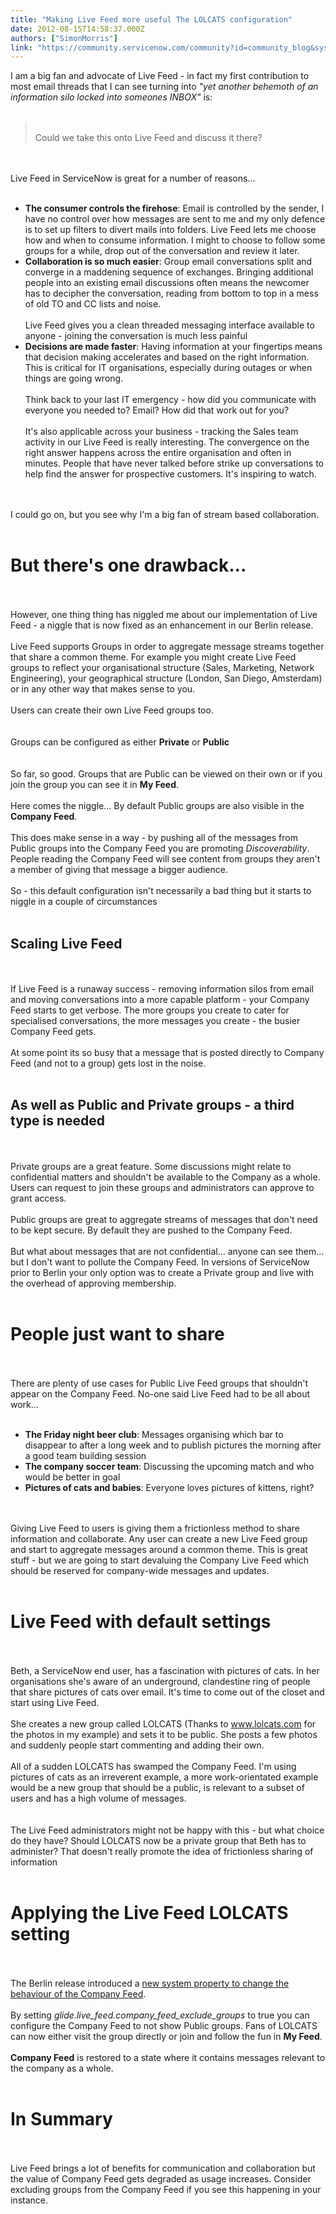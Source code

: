 ```yaml
---
title: "Making Live Feed more useful The LOLCATS configuration"
date: 2012-08-15T14:58:37.000Z
authors: ["SimonMorris"]
link: "https://community.servicenow.com/community?id=community_blog&sys_id=928c2ae1dbd0dbc01dcaf3231f96191d"
---
```

<p>I am a big fan and advocate of Live Feed - in fact my first contribution to most email threads that I can see turning into <i>"yet another behemoth of an information silo locked into someones INBOX"</i> is:<br /><br /><blockquote><br />Could we take this onto Live Feed and discuss it there?<br /></blockquote><br /><br />Live Feed in ServiceNow is great for a number of reasons...<br /><br /><ul><li><b>The consumer controls the firehose</b>: Email is controlled by the sender, I have no control over how messages are sent to me and my only defence is to set up filters to divert mails into folders. Live Feed lets me choose how and when to consume information. I might to choose to follow some groups for a while, drop out of the conversation and review it later.</li><li><b>Collaboration is so much easier</b>: Group email conversations split and converge in a maddening sequence of exchanges. Bringing additional people into an existing email discussions often means the newcomer has to decipher the conversation, reading from bottom to top in a mess of old TO and CC lists and noise.<br /><br />Live Feed gives you a clean threaded messaging interface available to anyone - joining the conversation is much less painful</li><li><b>Decisions are made faster</b>: Having information at your fingertips means that decision making accelerates and based on the right information. This is critical for IT organisations, especially during outages or when things are going wrong.<br /><br />Think back to your last IT emergency - how did you communicate with everyone you needed to? Email? How did that work out for you?<br /><br />It's also applicable across your business - tracking the Sales team activity in our Live Feed is really interesting. The convergence on the right answer happens across the entire organisation and often in minutes. People that have never talked before strike up conversations to help find the answer for prospective customers. It's inspiring to watch.</li></ul><br /><br />I could go on, but you see why I'm a big fan of stream based collaboration.<br /><br /><h1>But there's one drawback...</h1><br /><br />However, one thing thing has niggled me about our implementation of Live Feed - a niggle that is now fixed as an enhancement in our Berlin release.<br /><br />Live Feed supports Groups in order to aggregate message streams together that share a common theme. For example you might create Live Feed groups to reflect your organisational structure (Sales, Marketing, Network Engineering), your geographical structure (London, San Diego, Amsterdam) or in any other way that makes sense to you.<br /><br />Users can create their own Live Feed groups too.<br /><br /><img  alt="" class="jive-image" src="7b1ca88edb18d704ed6af3231f961997.iix" /><br /><br />Groups can be configured as either <b>Private</b> or <b>Public</b><br /><br /><img  alt="" class="jive-image" src="266c4082db509fc03eb27a9e0f96195b.iix" /><br /><br />So far, so good. Groups that are Public can be viewed on their own or if you join the group you can see it in <b>My Feed</b>. <br /><br />Here comes the niggle... By default Public groups are also visible in the <b>Company Feed</b>.<br /><br />This does make sense in a way - by pushing all of the messages from Public groups into the Company Feed you are promoting <i>Discoverability</i>. People reading the Company Feed will see content from groups they aren't a member of giving that message a bigger audience.<br /><br />So - this default configuration isn't necessarily a bad thing but it starts to niggle in a couple of circumstances<br /><br /><h2>Scaling Live Feed</h2><br /><br />If Live Feed is a runaway success - removing information silos from email and moving conversations into a more capable platform - your Company Feed starts to get verbose. The more groups you create to cater for specialised conversations, the more messages you create - the busier Company Feed gets.<br /><br />At some point its so busy that a message that is posted directly to Company Feed (and not to a group) gets lost in the noise.<br /><br /><h2>As well as Public and Private groups - a third type is needed</h2><br /><br />Private groups are a great feature. Some discussions might relate to confidential matters and shouldn't be available to the Company as a whole. Users can request to join these groups and administrators can approve to grant access.<br /><br />Public groups are great to aggregate streams of messages that don't need to be kept secure. By default they are pushed to the Company Feed.<br /><br />But what about messages that are not confidential... anyone can see them... but I don't want to pollute the Company Feed. In versions of ServiceNow prior to Berlin your only option was to create a Private group and live with the overhead of approving membership.<br /><br /><h1>People just want to share</h1><br /><br />There are plenty of use cases for Public Live Feed groups that shouldn't appear on the Company Feed. No-one said Live Feed had to be all about work...<br /><br /><ul><li><b>The Friday night beer club</b>: Messages organising which bar to disappear to after a long week and to publish pictures the morning after a good team building session</li><li><b>The company soccer team</b>: Discussing the upcoming match and who would be better in goal</li><li><b>Pictures of cats and babies</b>: Everyone loves pictures of kittens, right?</li></ul><br /><br />Giving Live Feed to users is giving them a frictionless method to share information and collaborate. Any user can create a new Live Feed group and start to aggregate messages around a common theme. This is great stuff - but we are going to start devaluing the Company Live Feed which should be reserved for company-wide messages and updates.<br /><br /><h1>Live Feed with default settings</h1><br /><br />Beth, a ServiceNow end user, has a fascination with pictures of cats. In her organisations she's aware of an underground, clandestine ring of people that share pictures of cats over email. It's time to come out of the closet and start using Live Feed.<br /><br />She creates a new group called LOLCATS (Thanks to <a title="w.lolcats.com" href="http://www.lolcats.com">www.lolcats.com</a> for the photos in my example) and sets it to be public. She posts a few photos and suddenly people start commenting and adding their own.<br /><br />All of a sudden LOLCATS has swamped the Company Feed. I'm using pictures of cats as an irreverent example, a more work-orientated example would be a new group that should be a public, is relevant to a subset of users and has a high volume of messages.<br /><br /><img  alt="" class="jive-image" src="34d9e779db909b048c8ef4621f96198a.iix" /><br /><br />The Live Feed administrators might not be happy with this - but what choice do they have? Should LOLCATS now be a private group that Beth has to administer? That doesn't really promote the idea of frictionless sharing of information<br /><br /><h1>Applying the Live Feed LOLCATS setting</h1><br /><br />The Berlin release introduced a <a title="ki.servicenow.com/index.php?title=Live_Feed#Properties" href="http://wiki.servicenow.com/index.php?title=Live_Feed#Properties">new system property to change the behaviour of the Company Feed</a>.<br /><br />By setting <i>glide.live_feed.company_feed_exclude_groups</i> to true you can configure the Company Feed to not show Public groups. Fans of LOLCATS can now either visit the group directly or join and follow the fun in <b>My Feed</b>.<br /><br /><b>Company Feed</b> is restored to a state where it contains messages relevant to the company as a whole.<br /><br /><h1>In Summary</h1><br /><br />Live Feed brings a lot of benefits for communication and collaboration but the value of Company Feed gets degraded as usage increases. Consider excluding groups from the Company Feed if you see this happening in your instance.</p>